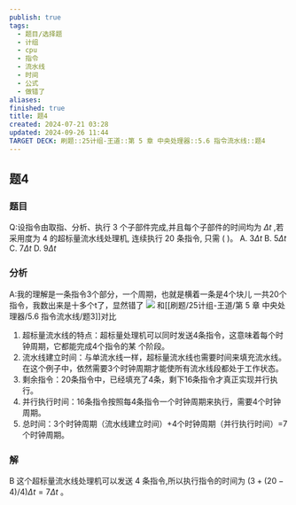 ```yaml
---
publish: true
tags:
  - 题目/选择题
  - 计组
  - cpu
  - 指令
  - 流水线
  - 时间
  - 公式
  - 做错了
aliases: 
finished: true
title: 题4
created: 2024-07-21 03:28
updated: 2024-09-26 11:44
TARGET DECK: 刷题::25计组-王道::第 5 章 中央处理器::5.6 指令流水线::题4
---
```

## 题4
### 题目
Q:设指令由取指、分析、执行 3 个子部件完成,并且每个子部件的时间均为 ${\Delta t}$ ,若采用度为 4 的超标量流水线处理机, 连续执行 20 条指令, 只需 ( )。
A. ${3\Delta t}$ 
B. ${5\Delta t}$ 
C. ${7\Delta t}$ 
D. ${9\Delta t}$
### 分析
A:我的理解是一条指令3个部分，一个周期，也就是横着一条是4个块儿
一共20个指令，我数出来是十多个t了，显然错了
![](https://img.hwenyi.live/202409261933667.webp)
和[[刷题/25计组-王道/第 5 章 中央处理器/5.6 指令流水线/题3]]对比
1. 超标量流水线的特点：超标量处理机可以同时发送4条指令，这意味着每个时钟周期，它都能完成4个指令的某
个阶段。
2. 流水线建立时间：与单流水线一样，超标量流水线也需要时间来填充流水线。在这个例子中，依然需要3个时钟周期才能使所有流水线段都处于工作状态。
3. 剩余指令：20条指令中，已经填充了4条，剩下16条指令才真正实现并行执行。
4. 并行执行时间：16条指令按照每4条指令一个时钟周期来执行，需要4个时钟周期。
5. 总时间：3个时钟周期（流水线建立时间）+4个时钟周期（并行执行时间）=7个时钟周期。
### 解
B
这个超标量流水线处理机可以发送 4 条指令,所以执行指令的时间为 $( {3 + ( {{20} - 4}) /4}) {\Delta t} = {7\Delta t}$ 。


 